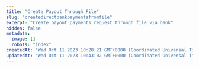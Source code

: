 ```yaml
---
title: "Create Payout Through File"
slug: "createdirectbankpaymentsfromfile"
excerpt: "Create payout payments request through file via bank"
hidden: false
metadata: 
  image: []
  robots: "index"
createdAt: "Wed Oct 11 2023 10:28:21 GMT+0000 (Coordinated Universal Time)"
updatedAt: "Wed Oct 11 2023 10:43:02 GMT+0000 (Coordinated Universal Time)"
---
```

